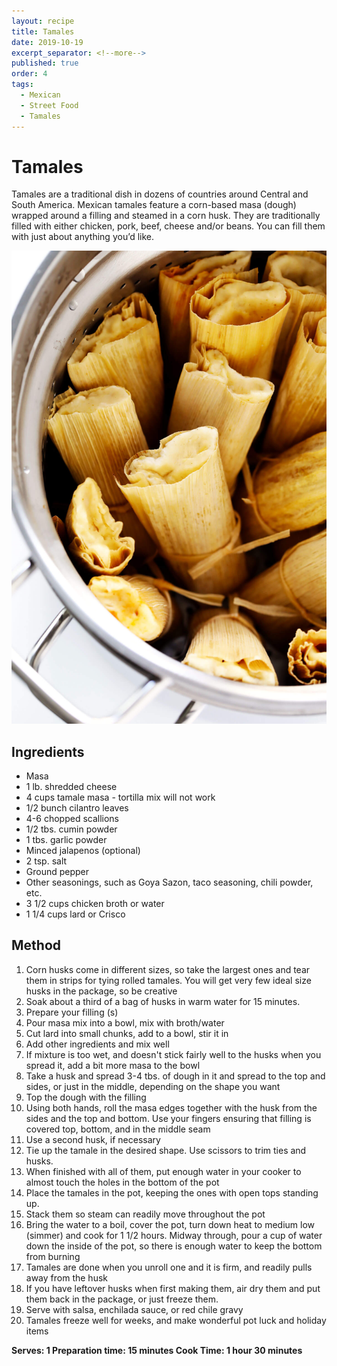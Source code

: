 ```yaml
---
layout: recipe
title: Tamales
date: 2019-10-19
excerpt_separator: <!--more-->
published: true
order: 4
tags:
  - Mexican
  - Street Food
  - Tamales
---
```


# Tamales

Tamales are a traditional dish in dozens of countries around Central and South America. Mexican tamales feature a corn-based masa (dough) wrapped around a filling and steamed in a corn husk. They are traditionally filled with either chicken, pork, beef, cheese and/or beans. You can fill them with just about anything you’d like.

<!--more-->

[![Tamales](/_uploads/tamales.jpg)](/_uploads/tamales.jpg)

## Ingredients

- Masa
- 1 lb. shredded cheese
- 4 cups tamale masa - tortilla mix will not work
- 1/2 bunch cilantro leaves
- 4-6 chopped scallions
- 1/2 tbs. cumin powder
- 1 tbs. garlic powder
- Minced jalapenos (optional)
- 2 tsp. salt
- Ground pepper
- Other seasonings, such as Goya Sazon, taco seasoning, chili powder, etc.
- 3 1/2 cups chicken broth or water
- 1 1/4 cups lard or Crisco

## Method

1. Corn husks come in different sizes, so take the largest ones and tear them in strips for tying rolled tamales. You will get very few ideal size husks in the package, so be creative
2. Soak about a third of a bag of husks in warm water for 15 minutes.
3. Prepare your filling (s)
4. Pour masa mix into a bowl, mix with broth/water
5. Cut lard into small chunks, add to a bowl, stir it in
6. Add other ingredients and mix well
7. If mixture is too wet, and doesn't stick fairly well to the husks when you spread it, add a bit more masa to the bowl
8. Take a husk and spread 3-4 tbs. of dough in it and spread to the top and sides, or just in the middle, depending on the shape you want
9. Top the dough with the filling
10. Using both hands, roll the masa edges together with the husk from the sides and the top and bottom. Use your fingers ensuring that filling is covered top, bottom, and in the middle seam
11. Use a second husk, if necessary
12. Tie up the tamale in the desired shape. Use scissors to trim ties and husks.
13. When finished with all of them, put enough water in your cooker to almost touch the holes in the bottom of the pot
14. Place the tamales in the pot, keeping the ones with open tops standing up.
15. Stack them so steam can readily move throughout the pot
16. Bring the water to a boil, cover the pot, turn down heat to medium low (simmer) and cook for 1 1/2 hours. Midway through, pour a cup of water down the inside of the pot, so there is enough water to keep the bottom from burning
17. Tamales are done when you unroll one and it is firm, and readily pulls away from the husk
18. If you have leftover husks when first making them, air dry them and put them back in the package, or just freeze them.
19. Serve with salsa, enchilada sauce, or red chile gravy
20. Tamales freeze well for weeks, and make wonderful pot luck and holiday items



**Serves: 1
Preparation time: 15 minutes
Cook Time: 1 hour 30 minutes**
